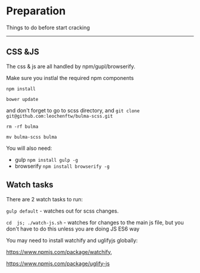 # Preparation
Things to do before start cracking

---

## CSS &JS

The css & js are all handled by npm/gupl/browserify.

Make sure you instlal the required npm components

`npm install`

`bower update`

and don't forget to go to scss directory, and
`git clone git@github.com:leochenftw/bulma-scss.git`

`rm -rf bulma`

`mv bulma-scss bulma`


You will also need:

- gulp `npm install gulp -g`
- browserify `npm install browserify -g`

## Watch tasks

There are 2 watch tasks to run:

`gulp default` - watches out for scss changes.

`cd  js; ./watch-js.sh` - watches for changes to the main js file, but you don't have to do this unless you are doing JS ES6 way

You may need to install watchify and uglifyjs globally:

https://www.npmjs.com/package/watchify,

https://www.npmjs.com/package/uglify-js
